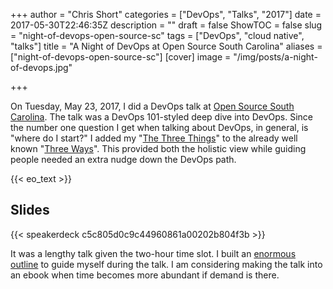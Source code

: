 +++
author = "Chris Short"
categories = ["DevOps", "Talks", "2017"]
date = 2017-05-30T22:46:35Z
description = ""
draft = false
ShowTOC = false
slug = "night-of-devops-open-source-sc"
tags = ["DevOps", "cloud native", "talks"]
title = "A Night of DevOps at Open Source South Carolina"
aliases = ["night-of-devops-open-source-sc"]
[cover]
image = "/img/posts/a-night-of-devops.jpg"

+++

On Tuesday, May 23, 2017, I did a DevOps talk at [Open Source South Carolina](https://www.meetup.com/Open-Source-South-Carolina/events/239747095/). The talk was a DevOps 101-styled deep dive into DevOps. Since the number one question I get when talking about DevOps, in general, is "where do I start?" I added my "[The Three Things](https://speakerdeck.com/chrisshort/a-night-of-devops?slide=21)" to the already well known "[Three Ways](http://itrevolution.com/the-three-ways-principles-underpinning-devops/)". This provided both the holistic view while guiding people needed an extra nudge down the DevOps path.

{{< eo_text >}}

## Slides

{{< speakerdeck c5c805d0c9c44960861a00202b804f3b >}}

It was a lengthy talk given the two-hour time slot. I built an [enormous outline](https://gist.github.com/chris-short/8e50511c8ff808f032a968eac41f5363) to guide myself during the talk. I am considering making the talk into an ebook when time becomes more abundant if demand is there.
